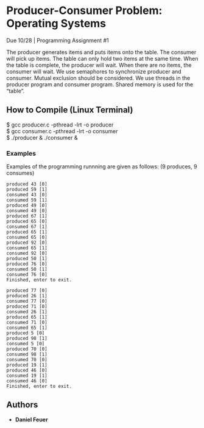 # Producer-Consumer Problem: Operating Systems

Due 10/28 | Programming Assignment #1

The producer generates items and puts items onto the table. The consumer will pick up items. The table can only hold two items at the same time. When the table is complete, the producer will wait. When there are no items, the consumer will wait. We use semaphores to synchronize producer and consumer.  Mutual exclusion should be considered. We use threads in the producer program and consumer program. Shared memory is used for the “table”.

## How to Compile (Linux Terminal)

$ gcc producer.c -pthread -lrt -o producer                                                                                                                 
$ gcc consumer.c -pthread -lrt -o consumer                                                                                                                 
$ ./producer & ./consumer &

### Examples

Examples of the programming runnning are given as follows: (9 produces, 9 consumes)

```
produced 43 [0]
produced 59 [1]
consumed 43 [0]
consumed 59 [1]
produced 49 [0]
consumed 49 [0]
produced 67 [1]
produced 65 [0]
consumed 67 [1]
produced 65 [1]
consumed 65 [0]
produced 92 [0]
consumed 65 [1]
consumed 92 [0]
produced 50 [1]
produced 76 [0]
consumed 50 [1]
consumed 76 [0]
Finished, enter to exit.
```

```
produced 77 [0]
produced 26 [1]
consumed 77 [0]
produced 71 [0]
consumed 26 [1]
produced 65 [1]
consumed 71 [0]
consumed 65 [1]
produced 5 [0]
produced 98 [1]
consumed 5 [0]
produced 70 [0]
consumed 98 [1]
consumed 70 [0]
produced 19 [1]
produced 46 [0]
consumed 19 [1]
consumed 46 [0]
Finished, enter to exit.
```

## Authors

* **Daniel Feuer** 
